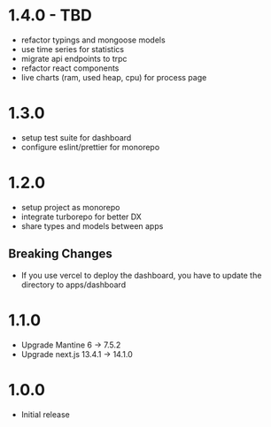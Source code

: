 # 1.4.0 - TBD
- refactor typings and mongoose models
- use time series for statistics
- migrate api endpoints to trpc
- refactor react components
- live charts (ram, used heap, cpu) for process page

# 1.3.0

- setup test suite for dashboard
- configure eslint/prettier for monorepo

# 1.2.0

- setup project as monorepo
- integrate turborepo for better DX
- share types and models between apps

## Breaking Changes

- If you use vercel to deploy the dashboard, you have to update the directory to apps/dashboard

# 1.1.0

- Upgrade Mantine 6 -> 7.5.2
- Upgrade next.js 13.4.1 -> 14.1.0

# 1.0.0

- Initial release
